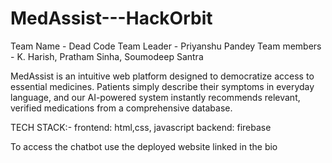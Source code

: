 # MedAssist---HackOrbit
Team Name - Dead Code
Team Leader - Priyanshu Pandey
Team members - K. Harish, Pratham Sinha, Soumodeep Santra

MedAssist is an intuitive web platform designed to democratize
access to essential medicines. Patients simply describe their
symptoms in everyday language, and our AI-powered system
instantly recommends relevant, verified medications from a
comprehensive database.

TECH STACK:-
frontend: html,css, javascript
backend: firebase

To access the chatbot use the deployed website 
linked in the bio
